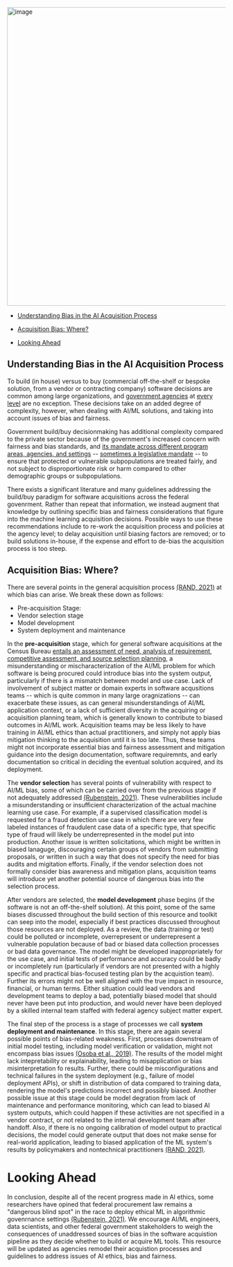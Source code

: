 <img width="687" alt="image" src="https://user-images.githubusercontent.com/80533280/113980982-1fca0300-9815-11eb-8c91-9ebf4ec42f09.png">

- [Understanding Bias in the AI Acquisition Process](#understanding-bias-in-the-AI-acquisition-process) 

- [Acquisition Bias: Where?](#acquisition-bias-where)

- [Looking Ahead](#looking-ahead)


## Understanding Bias in the AI Acquisition Process

To build (in house) versus to buy (commercial off-the-shelf or bespoke solution, from a vendor or contracting company) software decisions are common among large organizations, and [government agencies](https://www.acquisition.gov/policy-network) at [every level](https://doit.maryland.gov/SDLC/Documents/Build%20Versus%20Buy.pdf) are no exception. These decisions take on an added degree of complexity, however, when dealing with AI/ML solutions, and taking into account issues of bias and fairness.  

Government build/buy decisionmaking has additional complexity compared to the private sector because of the government's increased concern with fairness and bias standards, and [its mandate across different program areas, agencies, and settings](https://www.epa.gov/laws-regulations/summary-executive-order-12898-federal-actions-address-environmental-justice) -- [sometimes a legislative mandate](https://home.treasury.gov/footer/privacy-act/computer-matching-programs) -- to ensure that protected or vulnerable subpopulations are treated fairly, and not subject to disproportionate risk or harm compared to other demographic groups or subpopulations.  

There exists a significant literature and many guidelines addressing the build/buy paradigm for software acquisitions across the federal govenrment. Rather than repeat that information, we instead augment that knowledge by outlining specific bias and fairness considerations that figure into the machine learning acquisition decisions.  Possible ways to use these recommendations include to re-work the acquisition process and policies at the agency level; to delay acquisition until biasing factors are removed; or to build solutions in-house, if the expense and effort to de-bias the acquisition process is too steep. 



## Acquisition Bias: Where?

There are several points in the general acquisition process [(RAND, 2021)](https://www.rand.org/content/dam/rand/pubs/perspectives/PEA800/PEA862-1/RAND_PEA862-1.pdf) at which bias can arise. We break these down as follows:  

- Pre-acquisition Stage: 
- Vendor selection stage
- Model development
- System deployment and maintenance

In the **pre-acquisition** stage, which for general software acquisitions at the Census Bureau [entails an assessment of need, analysis of requirement, competitive assessment, and source selection planning](https://www.census.gov/about/business-opportunities/resources/faaps.html), a misunderstanding or mischaracterization of the AI/ML problem for which software is being procured could introduce bias into the system output, particularly if there is a mismatch between model and use case. Lack of involvement of subject matter or domain experts in software acqusitions teams -- which is quite common in many large oragnizations -- can exacerbate these issues, as can general misunderstandings of AI/ML application context, or a lack of sufficient diversity in the acquiring or acquisition planning team, which is generally known to contribute to biased outcomes in AI/ML work. Acquisition teams may be less likely to have training in AI/ML ethics than actual practitioners, and simply not apply bias mitigation thinking to the acquisition until it is too late. Thus, these teams might not incorporate essential bias and fairness assessment and mitigation guidance into the design documentation, software requiremnts, and early documentation so critical in deciding the eventual solution acquired, and its deployment.    

The **vendor selection** has several points of vulnerability with respect to AI/ML bias, some of which can be carried over from the previous stage if not adequately addressed [(Rubenstein, 2021)](https://papers.ssrn.com/sol3/papers.cfm?abstract_id=3731106). These vulnerabilities include a misunderstanding or insufficient characterization of the actual machine learning use case. For example, if a supervised classification model is requested for a fraud detection use case in which there are very few labeled instances of fraudulent case data of a specific type, that specific type of fraud will likely be underrepresented in the model put into production. Another issue is written solicitations, which might be written in biased lanaguge, discouraging certain groups of vendors from submitting proposals, or written in such a way that does not specify the need for bias audits and migitation efforts. Finally, if the vendor selection does not formally consider bias awareness and mitigation plans, acquisition teams will introduce yet another potential source of dangerous bias into the selection process.

After vendors are selected, the **model development** phase begins (if the software is not an off-the-shelf solution). At this point, some of the same biases discussed throughout the build section of this resource and toolkit can seep into the model, especially if best practices discussed throughout those resources are not deployed. As a review, the data (training or test) could be polluted or incomplete, overrepresent or underrepresent a vulnerable population because of bad or biased data collection processes or bad data governance. The model might be developed inappropriately for the use case, and initial tests of performance and accuracy could be badly or incompletely run (particularly if vendors are not presented with a highly specific and practical bias-focused testing plan by the acquistion team). Further its errors might not be well aligned with the true impact in resource, financial, or human terms. Either situation could lead vendors and development teams to deploy a bad, potentially biased model that should never have been put into production, and would never have been deployed by a skilled internal team staffed with federal agency subject matter expert.  

The final step of the process is a stage of processes we call **system deployment and maintenance**. In this stage, there are again several possible points of bias-related weakness. First, processes downstream of initial model testing, including model verification or validation, might not encompass bias issues [(Osoba et al., 2019)](https://www.rand.org/pubs/research_reports/RR2708.html). The results of the model might lack intepretability or explainability, leading to misapplication or bias misinterpretation fo results. Further, there could be misconfigurations and technical failures in the system deployment (e.g., failure of model deployment APIs), or shift in distribution of data compared to training data, rendering the model's predictions incorrect and possibly biased. Another possible issue at this stage could be model degration from lack of maintenance and performance monitoring, which can lead to biased AI system outputs, which could happen if these activities are not specified in a vendor contract, or not related to the internal development team after handoff. Also, if there is no ongoing calibration of model output to practical decisions, the model could generate output that does not make sense for real-world application, leading to biased application of the ML system's results by policymakers and nontechnical practitioners [(RAND, 2021)](https://www.rand.org/content/dam/rand/pubs/perspectives/PEA800/PEA862-1/RAND_PEA862-1.pdf). 


# Looking Ahead

In conclusion, despite all of the recent progress made in AI ethics, some researchers have opined that federal procurement law remains a "dangerous blind spot" in the race to deploy ethical ML in algorithmic govenrnance settings [(Rubenstein, 2021)](https://papers.ssrn.com/sol3/papers.cfm?abstract_id=3731106). We encourage AI/ML engineers, data scientists, and other federal government stakeholders to weigh the consequences of unaddressed sources of bias in the software acquistion pipeline as they decide whether to build or acquire ML tools. This resource will be updated as agencies remodel their acquistion processes and guidelines to address issues of AI ethics, bias and fairness.



